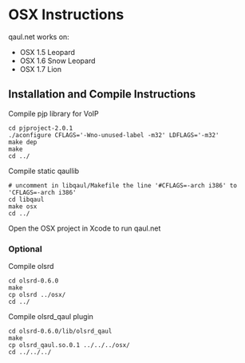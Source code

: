 OSX Instructions
================

qaul.net works on:
* OSX 1.5 Leopard
* OSX 1.6 Snow Leopard
* OSX 1.7 Lion


Installation and Compile Instructions
--------------------------------------

Compile pjp library for VoIP

    cd pjproject-2.0.1
    ./aconfigure CFLAGS='-Wno-unused-label -m32' LDFLAGS='-m32'
    make dep
    make
    cd ../

Compile static qaullib

    # uncomment in libqaul/Makefile the line '#CFLAGS=-arch i386' to 'CFLAGS=-arch i386'
    cd libqaul
    make osx
    cd ../

Open the OSX project in Xcode to run qaul.net


### Optional

Compile olsrd

    cd olsrd-0.6.0
    make
    cp olsrd ../osx/
    cd ../

Compile olsrd_qaul plugin

    cd olsrd-0.6.0/lib/olsrd_qaul
    make
    cp olsrd_qaul.so.0.1 ../../../osx/
    cd ../../../
